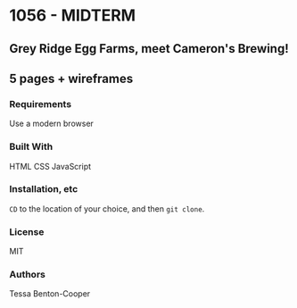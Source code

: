 # 1056 - MIDTERM

## Grey Ridge Egg Farms, meet Cameron's Brewing!

## 5 pages + wireframes

### Requirements
Use a modern browser

### Built With
HTML
CSS
JavaScript

### Installation, etc
`CD` to the location of your choice, and then `git clone`. 

### License
MIT

### Authors
Tessa Benton-Cooper